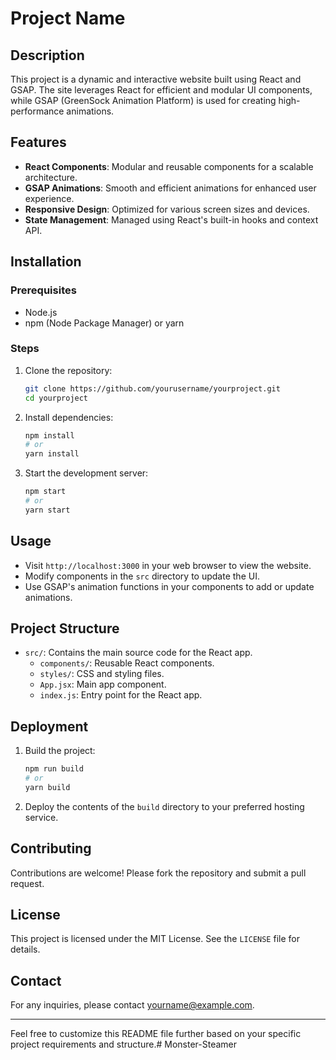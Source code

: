 
# Project Name

## Description

This project is a dynamic and interactive website built using React and GSAP. The site leverages React for efficient and modular UI components, while GSAP (GreenSock Animation Platform) is used for creating high-performance animations.

## Features

- **React Components**: Modular and reusable components for a scalable architecture.
- **GSAP Animations**: Smooth and efficient animations for enhanced user experience.
- **Responsive Design**: Optimized for various screen sizes and devices.
- **State Management**: Managed using React's built-in hooks and context API.

## Installation

### Prerequisites

- Node.js
- npm (Node Package Manager) or yarn

### Steps

1. Clone the repository:
   ```bash
   git clone https://github.com/yourusername/yourproject.git
   cd yourproject
   ```

2. Install dependencies:
   ```bash
   npm install
   # or
   yarn install
   ```

3. Start the development server:
   ```bash
   npm start
   # or
   yarn start
   ```

## Usage

- Visit `http://localhost:3000` in your web browser to view the website.
- Modify components in the `src` directory to update the UI.
- Use GSAP's animation functions in your components to add or update animations.

## Project Structure

- `src/`: Contains the main source code for the React app.
  - `components/`: Reusable React components.
  - `styles/`: CSS and styling files.
  - `App.jsx`: Main app component.
  - `index.js`: Entry point for the React app.

## Deployment

1. Build the project:
   ```bash
   npm run build
   # or
   yarn build
   ```

2. Deploy the contents of the `build` directory to your preferred hosting service.

## Contributing

Contributions are welcome! Please fork the repository and submit a pull request.

## License

This project is licensed under the MIT License. See the `LICENSE` file for details.

## Contact

For any inquiries, please contact [yourname@example.com](mailto:yourname@example.com).

---

Feel free to customize this README file further based on your specific project requirements and structure.#   M o n s t e r - S t e a m e r  
 